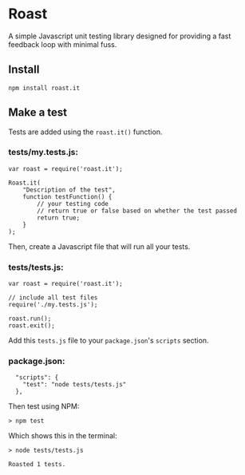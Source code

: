 # Roast
A simple Javascript unit testing library designed for providing a fast 
feedback loop with minimal fuss.


## Install

`npm install roast.it`

## Make a test

Tests are added using the `roast.it()` function.

### tests/my.tests.js:
```
var roast = require('roast.it');

Roast.it(
    "Description of the test",
    function testFunction() {
        // your testing code
        // return true or false based on whether the test passed
        return true;
    }
);
```

Then, create a Javascript file that will run all your tests.

### tests/tests.js:
```
var roast = require('roast.it');

// include all test files
require('./my.tests.js');

roast.run();
roast.exit();
```

Add this `tests.js` file to your `package.json`'s `scripts` section.

### package.json:
```
  "scripts": {
    "test": "node tests/tests.js"
  },
```

Then test using NPM:
```
> npm test
```
Which shows this in the terminal:
```
> node tests/tests.js                                                                                                                                                  
                                                                                                                                                                       
Roasted 1 tests.
```
